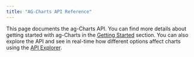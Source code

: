 ```yaml
---
title: "AG-Charts API Reference"
---
```


This page documents the ag-Charts API. You can find more details about getting started with ag-Charts in the [Getting Started](../charts-overview/) section. You can also explore the API and see in real-time how different options affect charts using the [API Explorer](../charts-api-explorer/).

<api-documentation source='api.json' config='{ "showSnippets": true }'></api-documentation>
